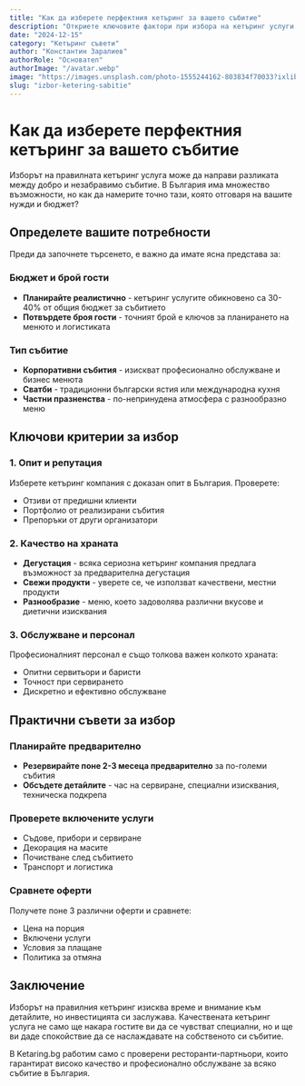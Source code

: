 ```yaml
---
title: "Как да изберете перфектния кетъринг за вашето събитие"
description: "Откриете ключовите фактори при избора на кетъринг услуги в България. Професионални съвети за незабравимо кулинарно преживяване на всяко събитие."
date: "2024-12-15"
category: "Кетъринг съвети"
author: "Константин Заралиев"
authorRole: "Основател"
authorImage: "/avatar.webp"
image: "https://images.unsplash.com/photo-1555244162-803834f70033?ixlib=rb-4.0.3&ixid=MnwxMjA3fDB8MHxwaG90by1wYWdlfHx8fGVufDB8fHx8&auto=format&fit=crop&w=3870&q=80"
slug: "izbor-ketering-sabitie"
---
```


# Как да изберете перфектния кетъринг за вашето събитие

Изборът на правилната кетъринг услуга може да направи разликата между добро и незабравимо събитие. В България има множество възможности, но как да намерите точно тази, която отговаря на вашите нужди и бюджет?

## Определете вашите потребности

Преди да започнете търсенето, е важно да имате ясна представа за:

### Бюджет и брой гости
- **Планирайте реалистично** - кетъринг услугите обикновено са 30-40% от общия бюджет за събитието
- **Потвърдете броя гости** - точният брой е ключов за планирането на менюто и логистиката

### Тип събитие
- **Корпоративни събития** - изискват професионално обслужване и бизнес менюта
- **Сватби** - традиционни български ястия или международна кухня
- **Частни празненства** - по-непринудена атмосфера с разнообразно меню

## Ключови критерии за избор

### 1. Опит и репутация
Изберете кетъринг компания с доказан опит в България. Проверете:
- Отзиви от предишни клиенти
- Портфолио от реализирани събития  
- Препоръки от други организатори

### 2. Качество на храната
- **Дегустация** - всяка сериозна кетъринг компания предлага възможност за предварителна дегустация
- **Свежи продукти** - уверете се, че използват качествени, местни продукти
- **Разнообразие** - меню, което задоволява различни вкусове и диетични изисквания

### 3. Обслужване и персонал
Професионалният персонал е също толкова важен колкото храната:
- Опитни сервитьори и баристи
- Точност при сервирането
- Дискретно и ефективно обслужване

## Практични съвети за избор

### Планирайте предварително
- **Резервирайте поне 2-3 месеца предварително** за по-големи събития
- **Обсъдете детайлите** - час на сервиране, специални изисквания, техническа подкрепа

### Проверете включените услуги
- Съдове, прибори и сервиране
- Декорация на масите
- Почистване след събитието
- Транспорт и логистика

### Сравнете оферти
Получете поне 3 различни оферти и сравнете:
- Цена на порция
- Включени услуги
- Условия за плащане
- Политика за отмяна

## Заключение

Изборът на правилния кетъринг изисква време и внимание към детайлите, но инвестицията си заслужава. Качествената кетъринг услуга не само ще накара гостите ви да се чувстват специални, но и ще ви даде спокойствие да се наслаждавате на собственото си събитие.

В Ketaring.bg работим само с проверени ресторанти-партньори, които гарантират високо качество и професионално обслужване за всяко събитие в България. 